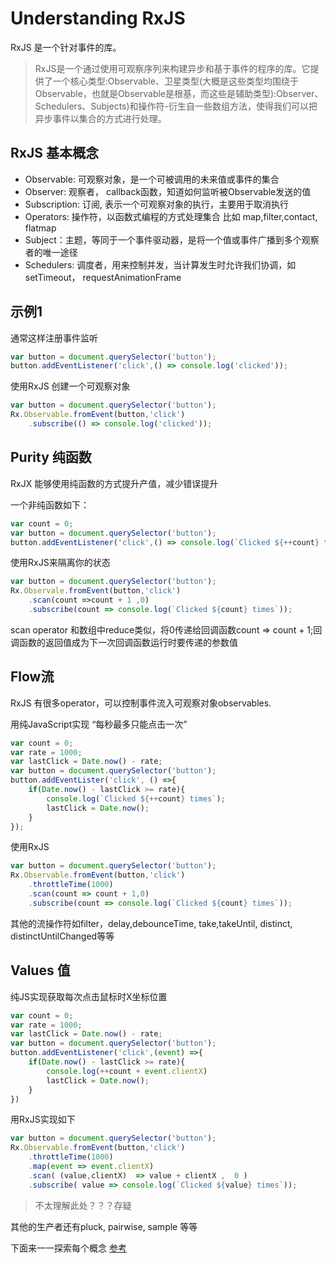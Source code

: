 # Understanding RxJS

RxJS 是一个针对事件的库。

>RxJS是一个通过使用可观察序列来构建异步和基于事件的程序的库。它提供了一个核心类型:Observable、卫星类型(大概是这些类型均围绕于Observable，也就是Observable是根基，而这些是辅助类型):Observer、Schedulers、Subjects)和操作符-衍生自一些数组方法，使得我们可以把异步事件以集合的方式进行处理。

## RxJS 基本概念

* Observable: 可观察对象，是一个可被调用的未来值或事件的集合
* Observer: 观察者， callback函数，知道如何监听被Observable发送的值
* Subscription: 订阅, 表示一个可观察对象的执行，主要用于取消执行
* Operators: 操作符，以函数式编程的方式处理集合 比如 map,filter,contact, flatmap
* Subject：主题，等同于一个事件驱动器，是将一个值或事件广播到多个观察者的唯一途径
* Schedulers: 调度者，用来控制并发，当计算发生时允许我们协调，如setTimeout， requestAnimationFrame

## 示例1

通常这样注册事件监听
```javascript
var button = document.querySelector('button');
button.addEventListener('click',() => console.log('clicked'));
```
使用RxJS 创建一个可观察对象
```javascript
var button = document.querySelector('button');
Rx.Observable.fromEvent(button,'click')
    .subscribe(() => console.log('clicked'));
```

## Purity 纯函数

RxJX 能够使用纯函数的方式提升产值，减少错误提升

一个非纯函数如下：
```javascript
var count = 0;
var button = document.querySelector('button');
button.addEventListener('click',() => console.log(`Clicked ${++count} times`));
```
使用RxJS来隔离你的状态
```javascript
var button = document.querySelector('button');
Rx.Observale.fromEvent(button,'click')
    .scan(count =>count + 1 ,0)
    .subscribe(count => console.log(`Clicked ${count} times`));
```
scan operator 和数组中reduce类似，将0传递给回调函数count => count + 1;回调函数的返回值成为下一次回调函数运行时要传递的参数值

## Flow流

RxJS 有很多operator，可以控制事件流入可观察对象observables.

用纯JavaScript实现 “每秒最多只能点击一次”
```javascript
var count = 0;
var rate = 1000;
var lastClick = Date.now() - rate;
var button = document.querySelector('button');
button.addEventLister('click', () =>{
    if(Date.now() - lastClick >= rate){
        console.log(`Clicked ${++count} times`);
        lastClick = Date.now();
    }
});
```
使用RxJS 
```javascript
var button = document.querySelector('button');
Rx.Observable.fromEvent(button,'click')
    .throttleTime(1000)
    .scan(count => count + 1,0)
    .subscribe(count => console.log(`Clicked ${count} times`));
```
其他的流操作符如filter，delay,debounceTime, take,takeUntil, distinct, distinctUntilChanged等等

## Values 值

纯JS实现获取每次点击鼠标时X坐标位置
```javascript
var count = 0;
var rate = 1000;
var lastClick = Date.now() - rate;
var button = document.querySelector('button');
button.addEventListener('click',(event) =>{
    if(Date.now() - lastClick >= rate){
        console.log(++count + event.clientX)
        lastClick = Date.now();
    }
})
```

用RxJS实现如下
```javascript
var button = document.querySelector('button');
Rx.Observable.fromEvent(button,'click')
    .throttleTime(1000)
    .map(event => event.clientX)
    .scan( (value,clientX)  => value + clientX ,  0 )
    .subscribe( value => console.log(`Clicked ${value} times`));
```

> 不太理解此处？？？存疑

其他的生产者还有pluck, pairwise, sample 等等

下面来一一探索每个概念
[参考](https://buctwbzs.gitbooks.io/rxjs/content/observable.html)